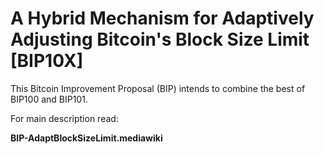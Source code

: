 # A Hybrid Mechanism for Adaptively Adjusting Bitcoin's Block Size Limit [BIP10X]

This Bitcoin Improvement Proposal (BIP) intends to combine the best of BIP100 and BIP101.

For main description read:

<b>BIP-AdaptBlockSizeLimit.mediawiki</b>
